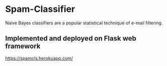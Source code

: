 # Spam-Classifier

Naive Bayes classifiers are a popular statistical technique of e-mail filtering.

## Implemented and deployed on Flask web framework

https://spamcls.herokuapp.com/

